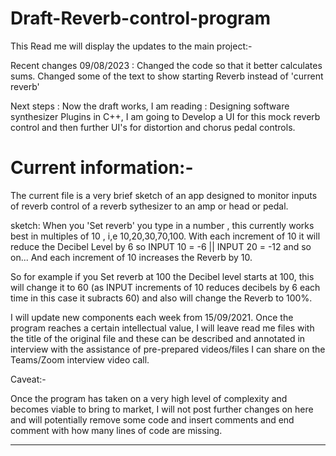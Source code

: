# Draft-Reverb-control-program

This Read me will display the updates to the main project:-


Recent changes 09/08/2023 :  Changed the code so that it better calculates sums.  Changed some of the text to show starting Reverb instead of 'current reverb'

Next steps : Now the draft works, I am reading : Designing software synthesizer Plugins in C++, I am going to Develop a UI for this mock reverb control and then
further UI's for  distortion and chorus pedal controls.



# Current information:-

The current file is a very brief sketch of an app designed to monitor inputs of reverb control of a reverb sythesizer to an amp or head or pedal.

sketch:  When you 'Set reverb'  you type in a number   , this currently works best in multiples of 10 , i,e  10,20,30,70,100.
With each increment of 10 it will reduce the Decibel Level by 6 so INPUT 10 = -6   ||  INPUT 20 = -12   and so on...  And each increment of 10 increases the Reverb by 10.

So for example if you Set reverb at 100  the Decibel level starts at 100, this will change it to 60 (as INPUT increments of 10  reduces decibels by 6 each time in this case it subracts 60)  and also will change the Reverb to 100%.

I will update new components each week from 15/09/2021.   Once the program reaches a certain intellectual value, I will leave read me files with the title of the original file and these can be described and annotated in interview with the assistance of pre-prepared videos/files I can share on the Teams/Zoom interview video call.

Caveat:-

Once the program has taken on a very high level of complexity and becomes viable to bring to market, I will not post further changes on here and will potentially remove some code and insert comments and end comment with how many lines of code are missing.

------------------
